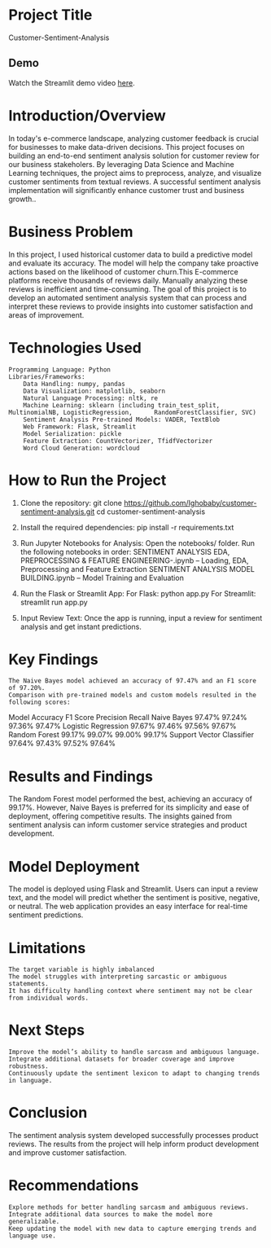 # Project Title
Customer-Sentiment-Analysis

## Demo

Watch the Streamlit demo video [here](https://youtu.be/liSh8pxep18).


# Introduction/Overview
In today's e-commerce landscape, analyzing customer feedback is crucial for businesses to make data-driven decisions. This project focuses on building an end-to-end sentiment analysis solution for customer review for our business stakeholers. By leveraging Data Science and Machine Learning techniques, the project aims to preprocess, analyze, and visualize customer sentiments from textual reviews. A successful sentiment analysis implementation will significantly enhance customer trust and business growth..

# Business Problem
In this project, I used historical customer data to build a predictive model and evaluate its accuracy. 
The model will help the company take proactive actions based on the likelihood of customer churn.This E-commerce platforms receive thousands of reviews daily. Manually analyzing these reviews is inefficient and time-consuming. The goal of this project is to develop an automated sentiment analysis system that can process and interpret these reviews to provide insights into customer satisfaction and areas of improvement.

# Technologies Used
    Programming Language: Python
    Libraries/Frameworks:
        Data Handling: numpy, pandas
        Data Visualization: matplotlib, seaborn
        Natural Language Processing: nltk, re
        Machine Learning: sklearn (including train_test_split, MultinomialNB, LogisticRegression,      RandomForestClassifier, SVC)
        Sentiment Analysis Pre-trained Models: VADER, TextBlob
        Web Framework: Flask, Streamlit
        Model Serialization: pickle
        Feature Extraction: CountVectorizer, TfidfVectorizer
        Word Cloud Generation: wordcloud

# How to Run the Project
1. Clone the repository:
  git clone https://github.com/Ighobaby/customer-sentiment-analysis.git
  cd customer-sentiment-analysis

2. Install the required dependencies:
   pip install -r requirements.txt

3. Run Jupyter Notebooks for Analysis:
    Open the notebooks/ folder.
    Run the following notebooks in order:
        SENTIMENT ANALYSIS EDA, PREPROCESSING & FEATURE ENGINEERING-.ipynb – Loading, EDA, Preprocessing and Feature Extraction
        SENTIMENT ANALYSIS MODEL BUILDING.ipynb – Model Training and Evaluation

4. Run the Flask or Streamlit App:
   For Flask:
     python app.py
  For Streamlit:
    streamlit run app.py

5. Input Review Text: Once the app is running, input a review for sentiment analysis and get instant predictions.


# Key Findings
    The Naive Bayes model achieved an accuracy of 97.47% and an F1 score of 97.20%.
    Comparison with pre-trained models and custom models resulted in the following scores:

Model	                        Accuracy	  F1 Score	  Precision	  Recall
Naive Bayes	                  97.47%	    97.24%	    97.36%	    97.47%
Logistic Regression           97.67%	    97.46%	    97.56%	    97.67%
Random Forest	                99.17%	    99.07%	    99.00%	    99.17%
Support Vector Classifier	    97.64%	    97.43%	    97.52%	    97.64%

# Results and Findings
The Random Forest model performed the best, achieving an accuracy of 99.17%. However, Naive Bayes is preferred for its simplicity and ease of deployment, offering competitive results. The insights gained from sentiment analysis can inform customer service strategies and product development.

# Model Deployment
The model is deployed using Flask and Streamlit. Users can input a review text, and the model will predict whether the sentiment is positive, negative, or neutral. The web application provides an easy interface for real-time sentiment predictions.

# Limitations
    The target variable is highly imbalanced
    The model struggles with interpreting sarcastic or ambiguous statements.
    It has difficulty handling context where sentiment may not be clear from individual words.

# Next Steps
    Improve the model’s ability to handle sarcasm and ambiguous language.
    Integrate additional datasets for broader coverage and improve robustness.
    Continuously update the sentiment lexicon to adapt to changing trends in language.

# Conclusion
  The sentiment analysis system developed successfully processes product reviews. The results from the project will help inform product development and improve customer satisfaction.

# Recommendations

    Explore methods for better handling sarcasm and ambiguous reviews.
    Integrate additional data sources to make the model more generalizable.
    Keep updating the model with new data to capture emerging trends and language use.

